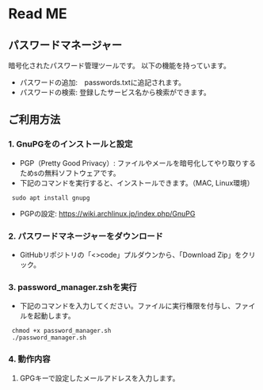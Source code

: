 # Read ME

## パスワードマネージャー

暗号化されたパスワード管理ツールです。
以下の機能を持っています。

- パスワードの追加:　passwords.txtに追記されます。
- パスワードの検索: 登録したサービス名から検索ができます。


## ご利用方法

### 1. GnuPGをのインストールと設定
   - PGP（Pretty Good Privacy）: ファイルやメールを暗号化してやり取りするためsの無料ソフトウェアです。
   - 下記のコマンドを実行すると、インストールできます。（MAC, Linux環境）
```shell
 sudo apt install gnupg
```
  - PGPの設定: https://wiki.archlinux.jp/index.php/GnuPG
### 2. パスワードマネージャーをダウンロード
  - GitHubリポジトリの「<>code」プルダウンから、「Download Zip」をクリック。

### 3. password_manager.zshを実行

  - 下記のコマンドを入力してください。ファイルに実行権限を付与し、ファイルを起動します。
```shell
 chmod +x password_manager.sh
 ./password_manager.sh
```
### 4. 動作内容
  1. GPGキーで設定したメールアドレスを入力します。
